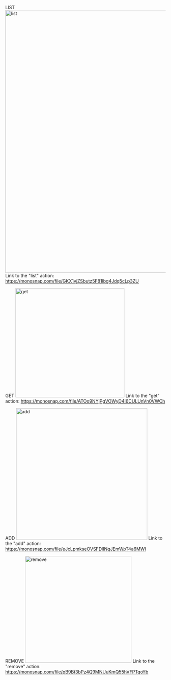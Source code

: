 LIST
<img width="823" alt="list" src="https://github.com/OlgaBilynska/CLI-app/assets/122179645/e074d4de-e652-4efd-be95-d54c20959b4d">
Link to the "list" action: https://monosnap.com/file/GKX1vjZSbutz5F81lbg4Jdq5cLp3ZU

GET
<img width="342" alt="get" src="https://github.com/OlgaBilynska/CLI-app/assets/122179645/4a2f5e5f-472f-48cd-8c79-461ddd27a527">
Link to the "get" action: https://monosnap.com/file/ATOo9NYjPgVOWyD4I6CULUnVn0VWCh

ADD
<img width="412" alt="add" src="https://github.com/OlgaBilynska/CLI-app/assets/122179645/7811579f-80bf-4ec0-8911-f15b411a03d3">
Link to the "add" action: https://monosnap.com/file/eJcLpmkseOVSFDlINqJEmWpT4a6MWI

REMOVE
<img width="334" alt="remove" src="https://github.com/OlgaBilynska/CLI-app/assets/122179645/2499429a-ac64-4c60-a1c5-2ae7cd618ad1">
Link to the "remove" action: https://monosnap.com/file/pB9Bt3bPz4Q9MNUuKmQ55hVFPTqoYb



